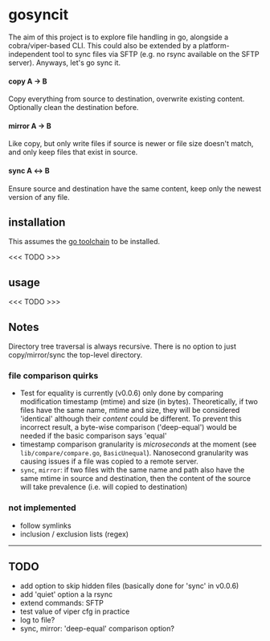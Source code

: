 # gosyncit

The aim of this project is to explore file handling in go, alongside a cobra/viper-based CLI. This could also be extended by a platform-independent tool to sync files via SFTP (e.g. no rsync available on the SFTP server). Anyways, let's go sync it.

#### copy A &#8594; B

Copy everything from source to destination, overwrite existing content. Optionally clean the destination before.

#### mirror A &#8594; B

Like copy, but only write files if source is newer or file size doesn't match, and only keep files that exist in source.

#### sync A &#8596; B

Ensure source and destination have the same content, keep only the newest version of any file.

## installation
This assumes the [go toolchain](https://go.dev) to be installed.

<<< TODO >>>

## usage

<<< TODO >>>

## Notes

Directory tree traversal is always recursive. There is no option to just copy/mirror/sync the top-level directory.

### file comparison quirks

- Test for equality is currently (v0.0.6) only done by comparing modification timestamp (mtime) and size (in bytes). Theoretically, if two files have the same name, mtime and size, they will be considered 'identical' although their _content_ could be different. To prevent this incorrect result, a byte-wise comparison ('deep-equal') would be needed if the basic comparison says 'equal'
- timestamp comparison granularity is _microseconds_ at the moment (see `lib/compare/compare.go`, `BasicUnequal`). Nanosecond granularity was causing issues if a file was copied to a remote server.
- `sync`, `mirror`: if two files with the same name and path also have the same mtime in source and destination, then the content of the source will take prevalence (i.e. will copied to destination)

### not implemented

- follow symlinks
- inclusion / exclusion lists (regex)

---

## TODO

- add option to skip hidden files (basically done for 'sync' in v0.0.6)
- add 'quiet' option a la rsync
- extend commands: SFTP
- test value of viper cfg in practice
- log to file?
- sync, mirror: 'deep-equal' comparison option?

